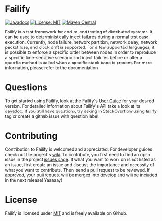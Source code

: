 # Failify

[![Javadocs](https://www.javadoc.io/badge/io.failify/failify.svg)](https://www.javadoc.io/doc/io.failify/failify) [![License: MIT](https://img.shields.io/badge/License-MIT-yellow.svg)](https://opensource.org/licenses/MIT) [![Maven Central](https://img.shields.io/maven-central/v/io.failify/failify.svg)](http://search.maven.org/#search%7Cgav%7C1%7Cg%3A%22io.failify%22%20AND%20a%3A%22failify%22)

Failify is a test framework for end-to-end testing of distributed systems. It can be used to deterministically inject failures during a normal test case execution. Currently, node failure, network partition, network delay, network packet loss, and clock drift is supported. For a few supported languages, it is possible to enforce a specific order between nodes in order to reproduce a specific time-sensitive scenario and inject failures before or after a specific method is called when a specific stack trace is present. For more information, please refer to the documentation

# Questions

To get started using Failify, look at the Failify's [User Guide](https://docs.failify.io) for your desired version. For detailed information about Failify's API take a look at its [Javadoc](https://www.javadoc.io/doc/io.failify/failify). If you still have questions, try asking in StackOverflow using failify tag or create a github issue with question label.

# Contributing

Contribution to Failify is welcomed and appreciated. For developer guides check out the project's [wiki](https://github.com/failify/failify/wiki). To contribute, you first need to find an open issue in the project [issues page](https://github.com/failify/failify/issues). If what you want to work on is not listed as an issue, first create an issue and discuss the importance and necessity of what you want to contribute. Then, send a pull request to be reviewed. If approved, your pull request will be merged into develop and will be included in the next release! Yaaaaay!

# License

Failify is licensed under [MIT](https://opensource.org/licenses/MIT) and is freely available on Github.